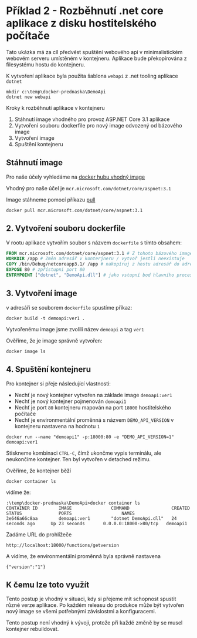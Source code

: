 # Příklad 2 - Rozběhnutí .net core aplikace z disku hostitelského počítače

Tato ukázka má za cíl předvést spuštění webového api v minimalistickém webovém serveru umístěném v kontejneru.
Aplikace bude překopírována z filesystému hostu do kontejneru. 

K vytvoření aplikace byla použita šablona `webapi` z .net tooling aplikace `dotnet`

```
mkdir c:\temp\docker-prednaska\DemoApi
dotnet new webapi
```

Kroky k rozběhnutí aplikace v kontejneru

1. Stáhnutí image vhodného pro provoz ASP.NET Core 3.1 aplikace
2. Vytvoření souboru dockerfile pro nový image odvozený od bázového image
3. Vytvoření image
4. Spuštění kontejneru 

## Stáhnutí image 

Pro naše účely vyhledáme na [docker hubu vhodný image](https://hub.docker.com/_/microsoft-dotnet-core-aspnet)

Vhodný pro naše účel je `mcr.microsoft.com/dotnet/core/aspnet:3.1`

Image stáhneme pomocí příkazu [pull](https://docs.docker.com/engine/reference/commandline/pull/)
```
docker pull mcr.microsoft.com/dotnet/core/aspnet:3.1
```
## 2. Vytvoření souboru dockerfile

V rootu aplikace vytvořím soubor s názvem `dockerfile` s tímto obsahem:

```dockerfile
FROM mcr.microsoft.com/dotnet/core/aspnet:3.1 # Z tohoto bázového image
WORKDIR /app # Změn adresář v konterjneru / vytvoř jestli neexistuje
COPY /bin/Debug/netcoreapp3.1/ /app # nakopíruj z hostu adresář do adresáře v kontejneru
EXPOSE 80 # zpřístupni port 80 
ENTRYPOINT ["dotnet", "DemoApi.dll"] # jako vstupní bod hlavního procesu spusť tento příkaz
```
## 3. Vytvoření image 

v adresáři se souborem `dockerfile` spustíme příkaz:

```
docker build -t demoapi:ver1 .
```

Vytvořenému image jsme zvolili název `demoapi` a tag `ver1`

Ověříme, že je image správně vytvořen:

```
docker image ls
```
## 4. Spuštění kontejneru

Pro kontejner si přeje následující vlastnosti:
- Nechť je nový kontejner vytvořen na základe image `demoapi:ver1`
- Nechť je nový kontejner pojmenován `demoapi1`
- Nechť je port `80` kontejneru mapován na port `18000` hostitelského počítače
- Nechť je environmentální proměnná s názvem `DEMO_API_VERSION` v kontejneru nastavena na hodnotu `1`

```
docker run --name "demoapi1" -p:18000:80 -e "DEMO_API_VERSION=1" demoapi:ver1
```
Stiskneme kombinaci `CTRL-C`, čímž ukončme vypis terminálu, ale neukončíme kontejner. Ten byl vytvořen v detached režimu.

Ověříme, že kontejner běží
```
docker container ls
```

vidíme že: 
```
:\temp\docker-prednaska\DemoApi>docker container ls
CONTAINER ID        IMAGE               COMMAND                CREATED             STATUS              PORTS                   NAMES
3e646a66c8aa        demoapi:ver1        "dotnet DemoApi.dll"   24 seconds ago      Up 23 seconds       0.0.0.0:18000->80/tcp   demoapi1
```

Zadáme URL do prohlížeče 

```http://localhost:18000/functions/getversion``` 

A vidíme, že environmentální proměnná byla správně nastavena

```
{"version":"1"}
```

## K čemu lze toto využít

Tento postup je vhodný v situaci, kdy si přejeme mít schopnost spustit různé verze aplikace. Po každém releasu do produkce může být vytvořen nový image se všemi potřebnými závislostmi a konfiguracemi.

Tento postup není vhodný k vývoji, protože při každé změně by se musel kontejner rebuildovat.


